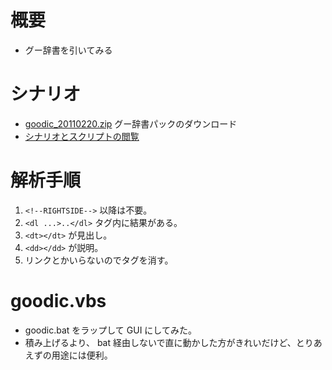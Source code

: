 

# 概要 #

  * グー辞書を引いてみる

# シナリオ #

  * [goodic\_20110220.zip](http://cowares-wpost.googlecode.com/svn/trunk/goo_jp/goodic_20110220.zip) グー辞書パックのダウンロード
  * [シナリオとスクリプトの閲覧](http://code.google.com/p/cowares-wpost/source/browse/trunk/goo_jp/)

# 解析手順 #

  1. `<!--RIGHTSIDE-->` 以降は不要。
  1. `<dl ...>..</dl>` タグ内に結果がある。
  1. `<dt></dt>` が見出し。
  1. `<dd></dd>` が説明。
  1. リンクとかいらないのでタグを消す。

# goodic.vbs #

  * goodic.bat をラップして GUI にしてみた。
  * 積み上げるより、 bat 経由しないで直に動かした方がきれいだけど、とりあえずの用途には便利。